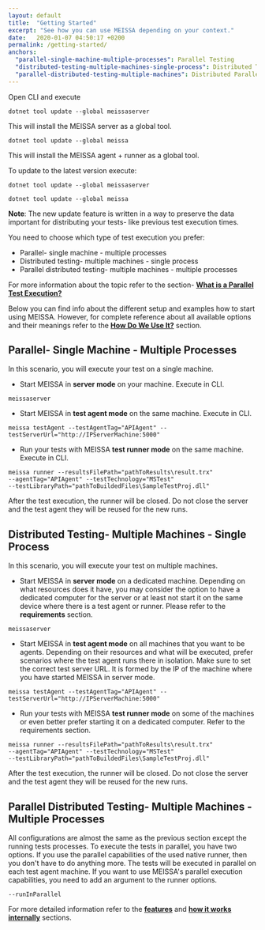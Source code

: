 ```yaml
---
layout: default
title:  "Getting Started"
excerpt: "See how you can use MEISSA depending on your context."
date:   2020-01-07 04:50:17 +0200
permalink: /getting-started/
anchors:
  "parallel-single-machine-multiple-processes": Parallel Testing
  "distributed-testing-multiple-machines-single-process": Distributed Testing
  "parallel-distributed-testing-multiple-machines": Distributed Parallel Testing
---
```

Open CLI and execute
```
dotnet tool update --global meissaserver
```
This will install the MEISSA server as a global tool.
```
dotnet tool update --global meissa
```
This will install the MEISSA agent + runner as a global tool.

To update to the latest version execute:
```
dotnet tool update --global meissaserver
```
```
dotnet tool update --global meissa
```
**Note**: The new update feature is written in a way to preserve the data important for distributing your tests- like previous test execution times.

You need to choose which type of test execution you prefer:
- Parallel- single machine - multiple processes
- Distributed testing- multiple machines - single process
- Parallel distributed testing- multiple machines - multiple processes

For more information about the topic refer to the section- [**What is a Parallel Test Execution?**](what-is-parallel-test-execution.md)

Below you can find info about the different setup and examples how to start using MEISSA. However, for complete reference about all available options and their meanings refer to the [**How Do We Use It?**](how-do-we-use-it.md) section.

## Parallel- Single Machine - Multiple Processes ##

In this scenario, you will execute your test on a single machine.

- Start MEISSA in **server mode** on your machine. Execute in CLI.
```
meissaserver
```
- Start MEISSA in **test agent mode** on the same machine. Execute in CLI.
```
meissa testAgent --testAgentTag="APIAgent" --testServerUrl="http://IPServerMachine:5000"
```
- Run your tests with MEISSA **test runner mode** on the same machine. Execute in CLI.
```
meissa runner --resultsFilePath="pathToResults\result.trx"
--agentTag="APIAgent" --testTechnology="MSTest" 
--testLibraryPath="pathToBuildedFiles\SampleTestProj.dll"
```

After the test execution, the runner will be closed. Do not close the server and the test agent they will be reused for the new runs.

## Distributed Testing- Multiple Machines - Single Process ##

In this scenario, you will execute your test on multiple machines.

- Start MEISSA in **server mode** on a dedicated machine. Depending on what resources does it have, you may consider the option to have a dedicated computer for the server or at least not start it on the same device where there is a test agent or runner. Please refer to the **requirements** section.
```
meissaserver
```
- Start MEISSA in **test agent mode** on all machines that you want to be agents. Depending on their resources and what will be executed, prefer scenarios where the test agent runs there in isolation. Make sure to set the correct test server URL. It is formed by the IP of the machine where you have started MEISSA in server mode.
```
meissa testAgent --testAgentTag="APIAgent" --testServerUrl="http://IPServerMachine:5000"
```
- Run your tests with MEISSA **test runner mode** on some of the machines or even better prefer starting it on a dedicated computer. Refer to the requirements section.
```
meissa runner --resultsFilePath="pathToResults\result.trx"
--agentTag="APIAgent" --testTechnology="MSTest" 
--testLibraryPath="pathToBuildedFiles\SampleTestProj.dll"
```

After the test execution, the runner will be closed. Do not close the server and the test agent they will be reused for the new runs.

## Parallel Distributed Testing- Multiple Machines - Multiple Processes ##
All configurations are almost the same as the previous section except the running tests processes. 
To execute the tests in parallel, you have two options. If you use the parallel capabilities of the used native runner, then you don't have to do anything more. The tests will be executed in parallel on each test agent machine.
If you want to use MEISSA's parallel execution capabilities, you need to add an argument to the runner options.
```
--runInParallel
```
For more detailed information refer to the [**features**](features.md) and [**how it works internally**](how-does-it-work-internally.md) sections.
